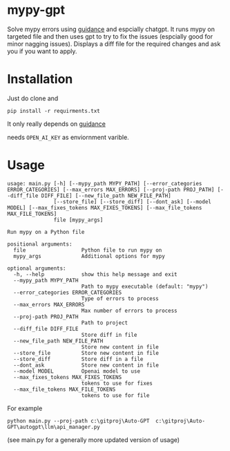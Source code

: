 # mypy-gpt
Solve mypy errors using [guidance](https://github.com/microsoft/guidance) and espcially chatgpt.
It runs mypy on targeted file and then uses gpt to try to fix the issues (espcially good for minor nagging issues).
Displays a diff file for the required changes and ask you if you want to apply. 

# Installation
Just do clone and
```
pip install -r requirments.txt
```
It only really depends on [guidance](https://github.com/microsoft/guidance)

needs `OPEN_AI_KEY` as enviornment varible.

# Usage
```
usage: main.py [-h] [--mypy_path MYPY_PATH] [--error_categories ERROR_CATEGORIES] [--max_errors MAX_ERRORS] [--proj-path PROJ_PATH] [--diff_file DIFF_FILE] [--new_file_path NEW_FILE_PATH]
               [--store_file] [--store_diff] [--dont_ask] [--model MODEL] [--max_fixes_tokens MAX_FIXES_TOKENS] [--max_file_tokens MAX_FILE_TOKENS]
               file [mypy_args]

Run mypy on a Python file

positional arguments:
  file                  Python file to run mypy on
  mypy_args             Additional options for mypy

optional arguments:
  -h, --help            show this help message and exit
  --mypy_path MYPY_PATH
                        Path to mypy executable (default: "mypy")
  --error_categories ERROR_CATEGORIES
                        Type of errors to process
  --max_errors MAX_ERRORS
                        Max number of errors to process
  --proj-path PROJ_PATH
                        Path to project
  --diff_file DIFF_FILE
                        Store diff in file
  --new_file_path NEW_FILE_PATH
                        Store new content in file
  --store_file          Store new content in file
  --store_diff          Store diff in a file
  --dont_ask            Store new content in file
  --model MODEL         Openai model to use
  --max_fixes_tokens MAX_FIXES_TOKENS
                        tokens to use for fixes
  --max_file_tokens MAX_FILE_TOKENS
                        tokens to use for file

```

For example 

```
python main.py --proj-path c:\gitproj\Auto-GPT  c:\gitproj\Auto-GPT\autogpt\llm\api_manager.py
```

(see main.py for a generally more updated version of usage)


